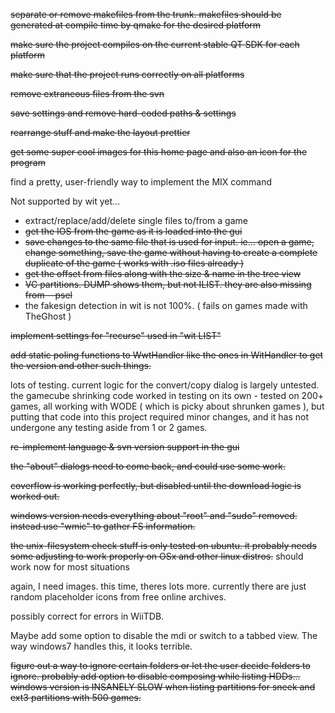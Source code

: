 <s>separate or remove makefiles from the trunk.  makefiles should be generated at compile time by qmake for the desired platform</s>

<s>make sure the project compiles on the current stable QT SDK for each platform</s>

<s>make sure that the project runs correctly on all platforms</s>

<s>remove extraneous files from the svn</s>

<s>save settings and remove hard-coded paths & settings</s>

<s>rearrange stuff and make the layout prettier</s>

<s>get some super cool images for this home page and also an icon for the program</s>

find a pretty, user-friendly way to implement the MIX command

Not supported by wit yet...
  * extract/replace/add/delete single files to/from a game
  * <s>get the IOS from the game as it is loaded into the gui</s>
  * <s>save changes to the same file that is used for input.  ie... open a game, change something, save the game without having to create a complete duplicate of the game ( works with .iso files already )</s>
  * <s>get the offset from files along with the size & name in the tree view</s>
  * <s>VC partitions.  DUMP shows them, but not ILIST.  they are also missing from --psel</s>
  * the fakesign detection in wit is not 100%. ( fails on games made with TheGhost )

<s>implement settings for "recurse" used in "wit LIST"</s>

<s>add static poling functions to WwtHandler like the ones in WitHandler to get the version and other such things.</s>

lots of testing.  current logic for the convert/copy dialog is largely untested.  the gamecube shrinking code worked in testing on its own - tested on 200+ games, all working with WODE ( which is picky about shrunken games ), but putting that code into this project required minor changes, and it has not undergone any testing aside from 1 or 2 games.

<s>re-implement language & svn version support in the gui</s>

<s>the "about" dialogs need to come back, and could use some work.</s>

<s>coverflow is working perfectly, but disabled until the download logic is worked out.</s>

<s>windows version needs everything about "root" and "sudo" removed.  instead use "wmic" to gather FS information.</s>

<s>the unix-filesystem check stuff is only tested on ubuntu.  it probably needs some adjusting to work properly on OSx and other linux distros.</s>  should work now for most situations

again, I need images.  this time, theres lots more.  currently there are just random placeholder icons from free online archives.

possibly correct for errors in WiiTDB.

Maybe add some option to disable the mdi or switch to a tabbed view.  The way windows7 handles this, it looks terrible.

<s>figure out a way to ignore certain folders or let the user decide folders to ignore.  probably add option to disable composing while listing HDDs...  windows version is INSANELY SLOW when listing partitions for sneek and ext3 partitions with 500 games.<br>
</s>